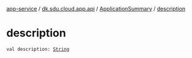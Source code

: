 [app-service](../../index.md) / [dk.sdu.cloud.app.api](../index.md) / [ApplicationSummary](index.md) / [description](./description.md)

# description

`val description: `[`String`](https://kotlinlang.org/api/latest/jvm/stdlib/kotlin/-string/index.html)